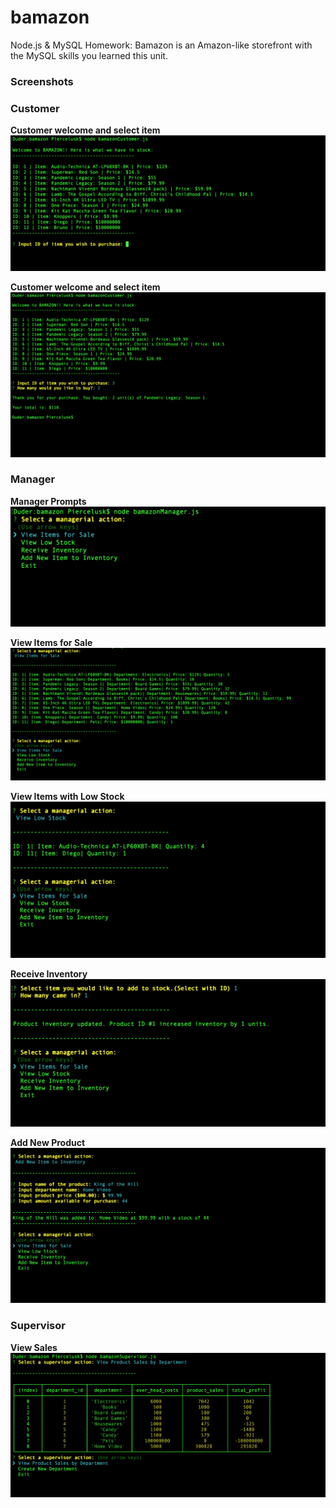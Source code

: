 # bamazon
Node.js &amp; MySQL Homework: Bamazon is an Amazon-like storefront with the MySQL skills you learned this unit.

### Screenshots

### Customer 
**Customer welcome and select item**
![Customer welcome](/screenshots/customer%20welcome%20and%20inventory%20list.png)

**Customer welcome and select item**
![receipt](/screenshots/purchase%20by%20id%20and%20receipt.png)

### Manager

**Manager Prompts**
![prompts](/screenshots/manager%20prompts.png)

**View Items for Sale**
![For sale](/screenshots/manger%20list%20items%20for%20sale.png)

**View Items with Low Stock**
![Low Stock](/screenshots/view%20low%20stock.png)

**Receive Inventory**
![Receive Inventory](/screenshots/receive%20inventory.png)

**Add New Product**
![Add new Product](/screenshots/add%20new%20product.png)

### Supervisor

**View Sales**
![view sales](/screenshots/supervisor%20view%20product%20sales.png)
